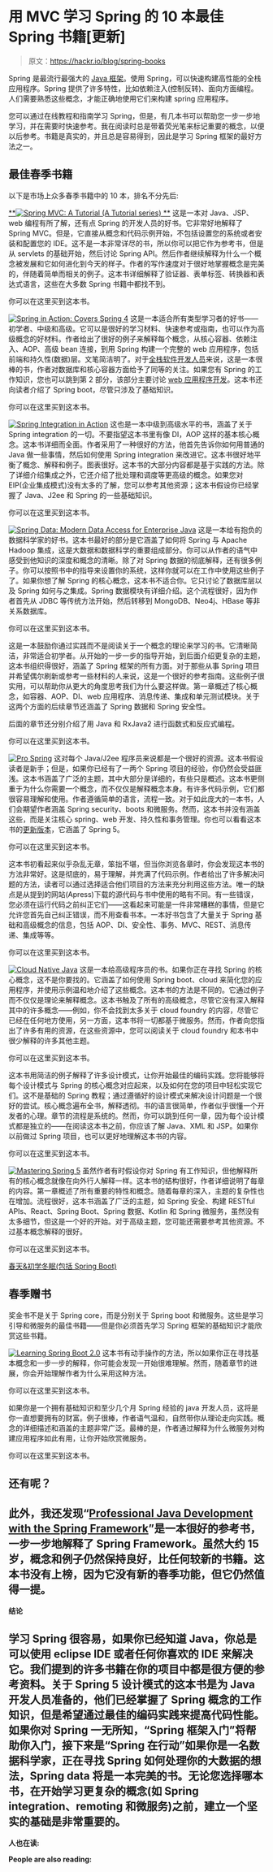 # 用 MVC 学习 Spring 的 10 本最佳 Spring 书籍[更新]

> 原文：<https://hackr.io/blog/spring-books>

Spring 是最流行最强大的 [Java 框架](https://hackr.io/blog/java-frameworks)。使用 Spring，可以快速构建高性能的全栈应用程序。Spring 提供了许多特性，比如依赖注入(控制反转)、面向方面编程。人们需要熟悉这些概念，才能正确地使用它们来构建 spring 应用程序。

您可以通过在线教程和指南学习 Spring，但是，有几本书可以帮助您一步一步地学习，并在需要时快速参考。我在阅读时总是带着荧光笔来标记重要的概念，以便以后参考。书籍是真实的，并且总是容易得到，因此是学习 Spring 框架的最好方法之一。

## 最佳春季书籍

以下是市场上众多春季书籍中的 10 本，排名不分先后:

[**![Spring MVC: A Tutorial (A Tutorial series)](img/4fe637386204192103a9daee488679bc.png) **](https://geni.us/9dQXD7) 这是一本对 Java、JSP、web 编程有所了解，还有点 Spring 的开发人员的好书。它非常好地解释了 Spring MVC。但是，它直接从概念和代码示例开始，不包括设置您的系统或者安装和配置您的 IDE。这不是一本非常详尽的书，所以你可以把它作为参考书，但是从 servlets 的基础开始，然后讨论 Spring API。然后作者继续解释为什么一个概念被发展和它如何进化到今天的样子。作者的写作速度对于很好地掌握概念是完美的，伴随着简单而相关的例子。这本书详细解释了验证器、表单标签、转换器和表达式语言，这些在大多数 Spring 书籍中都找不到。

你可以在这里买到这本书。

[![Spring in Action: Covers Spring 4](img/963ca1ce461579344a36bb859fec2143.png)](https://geni.us/QGsc8yi) 这是一本适合所有类型学习者的好书——初学者、中级和高级。它可以是很好的学习材料、快速参考或指南，也可以作为高级概念的好材料。作者给出了很好的例子来解释每个概念，从核心容器、依赖注入、AOP、高级 bean 连接，到用 Spring 构建一个完整的 web 应用程序，包括前端和持久性(数据)层。文笔简洁明了。对于[全栈软件开发人员](https://hackr.io/blog/how-to-become-a-web-developer)来说，这是一本很棒的书，作者对数据库和核心容器方面给予了同等的关注。如果您有 Spring 的工作知识，您也可以跳到第 2 部分，该部分主要讨论 [web 应用程序开发](https://hackr.io/blog/web-application-architecture-definition-models-types-and-more)。这本书还向读者介绍了 Spring boot，尽管只涉及了基础知识。

你可以在这里买到这本书。

[![Spring Integration in Action](img/9201602a267357f8d273c0780a95aa0c.png)](https://geni.us/3WfOwt) 这也是一本中级到高级水平的书，涵盖了关于 Spring integration 的一切。不要指望这本书里有像 DI，AOP 这样的基本核心概念。这本书详细而全面。作者采用了一种很好的方法，他首先告诉你如何用普通的 Java 做一些事情，然后如何使用 Spring integration 来改进它。这本书很好地平衡了概念、解释和例子。图表很好。这本书的大部分内容都是基于实践的方法。除了详细介绍集成之外，它还介绍了批处理和调度等更高级的概念。如果您对 EIP(企业集成模式)没有太多的了解，您可以参考其他资源；这本书假设你已经掌握了 Java、J2ee 和 Spring 的一些基础知识。

你可以在这里买到这本书。

[![Spring Data: Modern Data Access for Enterprise Java](img/3879075692d5c77900fde5c95cf1824a.png)](https://geni.us/6YrbAd) 这是一本给有抱负的数据科学家的好书。这本书最好的部分是它涵盖了如何将 Spring 与 Apache Hadoop 集成，这是大数据和数据科学的重要组成部分。你可以从作者的语气中感受到他知识的深度和概念的清晰。除了对 Spring 数据的彻底解释，还有很多例子。你可以按照书中的指导来设置你的系统，这样你就可以在工作中使用这些例子了。如果你想了解 Spring 的核心概念，这本书不适合你。它只讨论了数据库层以及 Spring 如何与之集成。Spring 数据模块有详细介绍。这个流程很好，因为作者首先从 JDBC 等传统方法开始，然后转移到 MongoDB、Neo4j、HBase 等非关系数据库。

你可以在这里买到这本书。

这是一本鼓励你通过实践而不是阅读关于一个概念的理论来学习的书。它清晰简洁，非常适合初学者。从开始的一步一步的指导开始，到后面介绍更复杂的主题，这本书组织得很好，涵盖了 Spring 框架的所有方面。对于那些从事 Spring 项目并希望偶尔刷新或参考一些材料的人来说，这是一个很好的参考指南。这些例子很实用，可以帮助你从更大的角度思考我们为什么要这样做。第一章概述了核心概念，如容器、AOP、DI、web 应用程序、消息传递、集成和单元测试模块。关于这两个方面的后续章节还涵盖了 Spring 数据和 Spring 安全性。

后面的章节还分别介绍了用 Java 和 RxJava2 进行函数式和反应式编程。

你可以在这里买到这本书。

[![Pro Spring](img/f5fb5e313ed6cd7a8c644291959186d5.png)](https://geni.us/Esb7) 这对每个 Java/J2ee 程序员来说都是一个很好的资源。这本书假设读者是新手；但是，如果你已经有了一两个 Spring 项目的经验，你仍然会受益匪浅。这本书涵盖了广泛的主题，其中大部分是详细的，有些只是概述。这本书更侧重于为什么你需要一个概念，而不仅仅是解释概念本身。有许多代码示例，它们都很容易理解和使用。作者遵循简单的语言，流程一致。对于如此庞大的一本书，人们会期望作者涵盖 Spring security、boots 和微服务。然而，这本书并没有涵盖这些，而是关注核心 spring、web 开发、持久性和事务管理。你也可以看看这本书的[更新版本](https://www.amazon.com/Pro-Spring-Depth-Guide-Framework/dp/1484240553/)，它涵盖了 Spring 5。

你可以在这里买到这本书。

这本书初看起来似乎杂乱无章，笨拙不堪，但当你浏览各章时，你会发现这本书的方法非常好。这是彻底的，易于理解，并充满了代码示例。作者给出了许多解决问题的方法，读者可以通过选择适合他们项目的方法来充分利用这些方法。唯一的缺点是从提到的网站(Apress)下载的源代码与书中使用的略有不同。有一些错误，您必须在运行代码之前纠正它们——这看起来可能是一件非常糟糕的事情，但是它允许您首先自己纠正错误，而不用查看书本。一本好书包含了大量关于 Spring 基础和高级概念的信息，包括 AOP、DI、安全性、事务、MVC、REST、消息传递、集成等等。

你可以在这里买到这本书。

[![Cloud Native Java](img/2170aa2834655fd32472850f2dabb355.png)](https://geni.us/3tS25yn) 这是一本给高级程序员的书。如果你正在寻找 Spring 的核心概念，这不是你要找的。它涵盖了如何使用 Spring boot、cloud 来简化您的应用程序，并使用示例温和地介绍了这些概念。这本书的方法是不同的。它通过例子而不仅仅是理论来解释概念。这本书触及了所有的高级概念，尽管它没有深入解释其中的许多概念——例如，你不会找到太多关于 cloud foundry 的内容，尽管它已经在任何地方使用，另一方面，这本书将一切都基于微服务。然而，作者向您指出了许多有用的资源，在这些资源中，您可以阅读关于 cloud foundry 和本书中很少解释的许多其他主题。

你可以在这里买到这本书。

这本书用简洁的例子解释了许多设计模式，让你开始最佳的编码实践。您将能够将每个设计模式与 Spring 的核心概念对应起来，以及如何在您的项目中轻松实现它们。这不是基础的 Spring 教程；通过遵循好的设计模式来解决设计问题是一个很好的尝试。核心概念遍布全书，解释透彻。书的语言很简单，作者似乎很懂一个开发者的心理。章节的流程是系统的。然而，你可以跳到任何一章，因为每个设计模式都是独立的——在阅读这本书之前，你应该了解 Java、XML 和 JSP。如果你以前做过 Spring 项目，也可以更好地理解这本书的内容。

你可以在这里买到这本书。

[![Mastering Spring 5](img/9d38778e91edb20ada556c525b46976e.png)](https://geni.us/QymnX) 虽然作者有时假设你对 Spring 有工作知识，但他解释所有的核心概念就像在向外行人解释一样。这本书的结构很好，作者详细说明了每章的内容。第一章概述了所有重要的特性和概念。随着每章的深入，主题的复杂性也在增加。流程很好，这本书涵盖了广泛的主题，如 Spring 安全、构建 RESTful APIs、React、Spring Boot、Spring 数据、Kotlin 和 Spring 微服务，虽然没有太多细节，但这是一个好的开始。对于高级主题，您可能还需要参考其他资源。不过基本概念解释的很好。

你可以在这里买到这本书。

[春天&初学冬眠(包括 Spring Boot)](https://click.linksynergy.com/deeplink?id=jU79Zysihs4&mid=39197&murl=https%3A%2F%2Fwww.udemy.com%2Fcourse%2Fspring-hibernate-tutorial%2F)

## **春季赠书**

奖金书不是关于 Spring core，而是分别关于 Spring boot 和微服务。这些是学习引导和微服务的最佳书籍——但是你必须首先学习 Spring 框架的基础知识才能欣赏这些书籍。

[![Learning Spring Boot 2.0 ](img/7cc468f00b672a7f9f7fe86f7bfa10f8.png)](https://geni.us/XuqS3) 这本书有动手操作的方法，所以如果你正在寻找基本概念和一步一步的解释，你可能会发现一开始很难理解。然而，随着章节的进展，你会开始理解作者为什么采用这种方法。

你可以在这里买到这本书。

如果你是一个拥有基础知识和至少几个月 Spring 经验的 java 开发人员，这将是你一直想要拥有的财富。例子很棒，作者语气温和，自然带你从理论走向实践。概念的详细描述和涵盖的主题非常广泛。最棒的是，作者通过解释为什么微服务对构建应用程序如此有用，让你开始欣赏微服务。

你可以在这里买到这本书。

## 还有呢？

## 此外，我还发现“[Professional Java Development with the Spring Framework](https://www.amazon.com/Professional-Java-Development-Spring-Framework/dp/0764574833?tag=javamysqlanta-20)”是一本很好的参考书，一步一步地解释了 Spring Framework。虽然大约 15 岁，概念和例子仍然保持良好，比任何较新的书籍。这本书没有上榜，因为它没有新的春季功能，但它仍然值得一提。

**结论**

## 学习 Spring 很容易，如果你已经知道 Java，你总是可以使用 eclipse IDE 或者任何你喜欢的 IDE 来解决它。我们提到的许多书籍在你的项目中都是很方便的参考资料。关于 Spring 5 设计模式的这本书是为 Java 开发人员准备的，他们已经掌握了 Spring 概念的工作知识，但是希望通过最佳的编码实践来提高代码性能。如果你对 Spring 一无所知，“Spring 框架入门”将帮助你入门，接下来是“Spring 在行动”如果你是一名数据科学家，正在寻找 Spring 如何处理你的大数据的想法，Spring data 将是一本完美的书。无论您选择哪本书，在开始学习更复杂的概念(如 Spring integration、remoting 和微服务)之前，建立一个坚实的基础是非常重要的。

**人也在读:**

**People are also reading:**